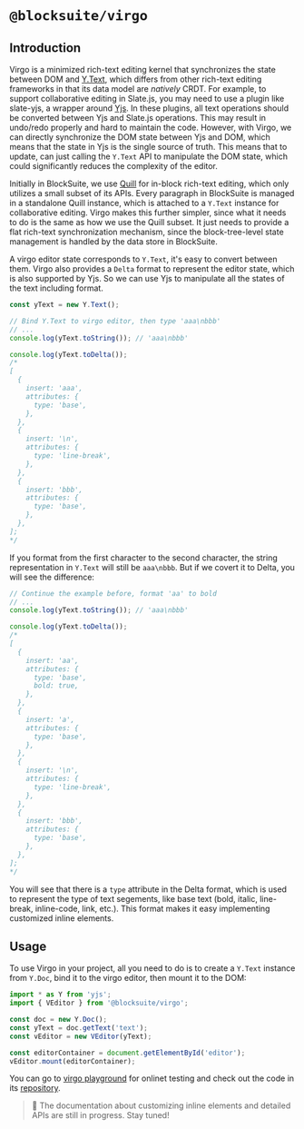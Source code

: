 # `@blocksuite/virgo`

## Introduction

Virgo is a minimized rich-text editing kernel that synchronizes the state between DOM and [Y.Text](https://docs.yjs.dev/api/shared-types/y.text), which differs from other rich-text editing frameworks in that its data model are _natively_ CRDT. For example, to support collaborative editing in Slate.js, you may need to use a plugin like slate-yjs, a wrapper around [Yjs](https://github.com/yjs/yjs). In these plugins, all text operations should be converted between Yjs and Slate.js operations. This may result in undo/redo properly and hard to maintain the code. However, with Virgo, we can directly synchronize the DOM state between Yjs and DOM, which means that the state in Yjs is the single source of truth. This means that to update, can just calling the `Y.Text` API to manipulate the DOM state, which could significantly reduces the complexity of the editor.

Initially in BlockSuite, we use [Quill](https://github.com/quilljs/quill) for in-block rich-text editing, which only utilizes a small subset of its APIs. Every paragraph in BlockSuite is managed in a standalone Quill instance, which is attached to a `Y.Text` instance for collaborative editing. Virgo makes this further simpler, since what it needs to do is the same as how we use the Quill subset. It just needs to provide a flat rich-text synchronization mechanism, since the block-tree-level state management is handled by the data store in BlockSuite.

A virgo editor state corresponds to `Y.Text`, it's easy to convert between them. Virgo also provides a `Delta` format to represent the editor state, which is also supported by Yjs. So we can use Yjs to manipulate all the states of the text including format.

```ts
const yText = new Y.Text();

// Bind Y.Text to virgo editor, then type 'aaa\nbbb'
// ...
console.log(yText.toString()); // 'aaa\nbbb'

console.log(yText.toDelta());
/*
[
  {
    insert: 'aaa',
    attributes: {
      type: 'base',
    },
  },
  {
    insert: '\n',
    attributes: {
      type: 'line-break',
    },
  },
  {
    insert: 'bbb',
    attributes: {
      type: 'base',
    },
  },
];
*/
```

If you format from the first character to the second character, the string representation in `Y.Text` will still be `aaa\nbbb`. But if we covert it to Delta, you will see the difference:

```ts
// Continue the example before, format 'aa' to bold
// ...
console.log(yText.toString()); // 'aaa\nbbb'

console.log(yText.toDelta());
/*
[
  {
    insert: 'aa',
    attributes: {
      type: 'base',
      bold: true,
    },
  },
  {
    insert: 'a',
    attributes: {
      type: 'base',
    },
  },
  {
    insert: '\n',
    attributes: {
      type: 'line-break',
    },
  },
  {
    insert: 'bbb',
    attributes: {
      type: 'base',
    },
  },
];
*/
```

You will see that there is a `type` attribute in the Delta format, which is used to represent the type of text segements, like base text (bold, italic, line-break, inline-code, link, etc.). This format makes it easy implementing customized inline elements.

## Usage

To use Virgo in your project, all you need to do is to create a `Y.Text` instance from `Y.Doc`, bind it to the virgo editor, then mount it to the DOM:

```ts
import * as Y from 'yjs';
import { VEditor } from '@blocksuite/virgo';

const doc = new Y.Doc();
const yText = doc.getText('text');
const vEditor = new VEditor(yText);

const editorContainer = document.getElementById('editor');
vEditor.mount(editorContainer);
```

You can go to [virgo playground](https://blocksuite-toeverything.vercel.app/examples/virgo/)
for onlinet testing and check out the code in its [repository](https://github.com/toeverything/blocksuite/tree/master/packages/playground/examples/virgo).

> 🚧 The documentation about customizing inline elements and detailed APIs are still in progress. Stay tuned!
